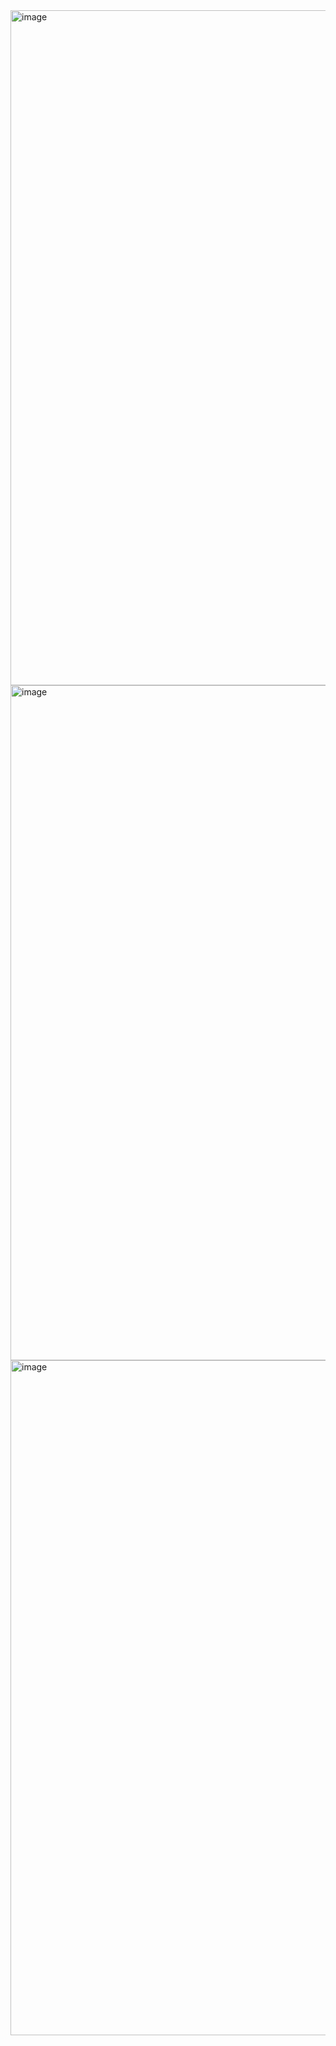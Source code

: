 <img width="1920" height="1080" alt="image" src="https://github.com/user-attachments/assets/0b123f15-6f0e-4ecb-afc6-8a45b44a4d4b" />

<img width="1920" height="1080" alt="image" src="https://github.com/user-attachments/assets/74fc34d1-5bac-4625-a1b8-10e6fe8d46a9" />

<img width="1920" height="1080" alt="image" src="https://github.com/user-attachments/assets/c55f6f5e-9624-49b9-a334-0fb70951330d" />
